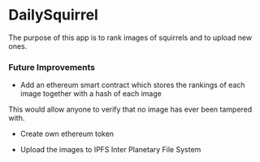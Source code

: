 # DailySquirrel

The purpose of this app is to rank images of squirrels and to upload new ones.


### Future Improvements

- Add an ethereum smart contract which stores the rankings of each image together with a hash of each image

This would allow anyone to verify that no image has ever been tampered with. 

- Create own ethereum token

- Upload the images to IPFS Inter Planetary File System

